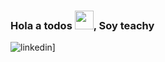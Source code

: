 ### Hola a todos <img src="https://raw.githubusercontent.com/MartinHeinz/MartinHeinz/master/wave.gif" width="30px">, Soy teachy

<!--
**teachy7789/teachy7789** is a ✨ _special_ ✨ repository because its `README.md` (this file) appears on your GitHub profile.

Here are some ideas to get you started:

- 🔭 I’m currently working on ...
- 🌱 I’m currently learning ...
- 👯 I’m looking to collaborate on ...
- 🤔 I’m looking for help with ...
- 💬 Ask me about ...
- 📫 How to reach me: ...
- 😄 Pronouns: ...
- ⚡ Fun fact: ...
-->

![linkedin](https://www.google.com)]


